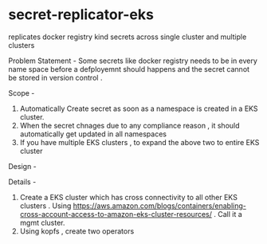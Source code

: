 # secret-replicator-eks
replicates docker registry kind secrets across single cluster and multiple clusters

Problem Statement - Some secrets like docker registry needs to be in every name space before a defployemnt should happens and the secret cannot be stored in version control . 

Scope - 
1) Automatically Create secret as soon as a namespace is created in a EKS cluster.
2) When the secret chnages due to any compliance reason , it should automatically get updated in all namespaces 
3) If you have multiple EKS clusters , to expand the above two to entire EKS cluster 


Design - 







Details - 

1) Create a EKS cluster which has cross connectivity to all other EKS clusters . Using https://aws.amazon.com/blogs/containers/enabling-cross-account-access-to-amazon-eks-cluster-resources/ . Call it a mgmt cluster.
2) Using kopfs , create two operators 
  


